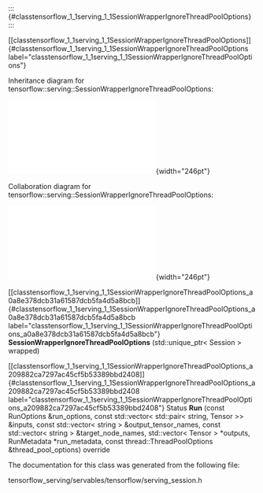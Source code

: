 ::: {#classtensorflow_1_1serving_1_1SessionWrapperIgnoreThreadPoolOptions}
:::

[\[classtensorflow\_1\_1serving\_1\_1SessionWrapperIgnoreThreadPoolOptions\]]{#classtensorflow_1_1serving_1_1SessionWrapperIgnoreThreadPoolOptions
label="classtensorflow_1_1serving_1_1SessionWrapperIgnoreThreadPoolOptions"}

Inheritance diagram for
tensorflow::serving::SessionWrapperIgnoreThreadPoolOptions:

![image](classtensorflow_1_1serving_1_1SessionWrapperIgnoreThreadPoolOptions__inherit__graph.pdf){width="246pt"}

Collaboration diagram for
tensorflow::serving::SessionWrapperIgnoreThreadPoolOptions:

![image](classtensorflow_1_1serving_1_1SessionWrapperIgnoreThreadPoolOptions__coll__graph.pdf){width="246pt"}

[\[classtensorflow\_1\_1serving\_1\_1SessionWrapperIgnoreThreadPoolOptions\_a0a8e378dcb31a61587dcb5fa4d5a8bcb\]]{#classtensorflow_1_1serving_1_1SessionWrapperIgnoreThreadPoolOptions_a0a8e378dcb31a61587dcb5fa4d5a8bcb
label="classtensorflow_1_1serving_1_1SessionWrapperIgnoreThreadPoolOptions_a0a8e378dcb31a61587dcb5fa4d5a8bcb"}
**SessionWrapperIgnoreThreadPoolOptions** (std::unique\_ptr$<$ Session
$>$ wrapped)

[\[classtensorflow\_1\_1serving\_1\_1SessionWrapperIgnoreThreadPoolOptions\_a209882ca7297ac45cf5b53389bbd2408\]]{#classtensorflow_1_1serving_1_1SessionWrapperIgnoreThreadPoolOptions_a209882ca7297ac45cf5b53389bbd2408
label="classtensorflow_1_1serving_1_1SessionWrapperIgnoreThreadPoolOptions_a209882ca7297ac45cf5b53389bbd2408"}
Status **Run** (const RunOptions &run\_options, const std::vector$<$
std::pair$<$ string, Tensor $>$$>$ &inputs, const std::vector$<$ string
$>$ &output\_tensor\_names, const std::vector$<$ string $>$
&target\_node\_names, std::vector$<$ Tensor $>$ $\ast$outputs,
RunMetadata $\ast$run\_metadata, const thread::ThreadPoolOptions
&thread\_pool\_options) override

The documentation for this class was generated from the following file:

tensorflow\_serving/servables/tensorflow/serving\_session.h
